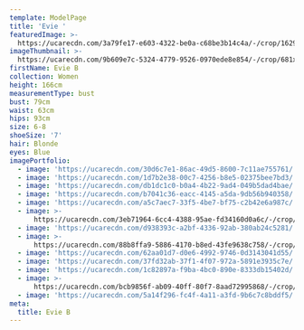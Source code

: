 ```yaml
---
template: ModelPage
title: 'Evie '
featuredImage: >-
  https://ucarecdn.com/3a79fe17-e603-4322-be0a-c68be3b14c4a/-/crop/1629x837/0,507/-/preview/
imageThumbnail: >-
  https://ucarecdn.com/9b609e7c-5324-4779-9526-0970ede8e854/-/crop/681x886/405,242/-/preview/
firstName: Evie B
collection: Women
height: 166cm
measurementType: bust
bust: 79cm
waist: 63cm
hips: 93cm
size: 6-8
shoeSize: '7'
hair: Blonde
eyes: Blue
imagePortfolio:
  - image: 'https://ucarecdn.com/30d6c7e1-86ac-49d5-8600-7c11ae755761/'
  - image: 'https://ucarecdn.com/1d7b2e38-00c7-4256-b8e5-02375bee7bd3/'
  - image: 'https://ucarecdn.com/db1dc1c0-b0a4-4b22-9ad4-049b5dad4bae/'
  - image: 'https://ucarecdn.com/b7041c36-eacc-4145-a5da-9db56b940358/'
  - image: 'https://ucarecdn.com/a5c7aec7-33f5-4be7-bf75-c2b42e6a987c/'
  - image: >-
      https://ucarecdn.com/3eb71964-6cc4-4388-95ae-fd34160d0a6c/-/crop/1102x2252/149,124/-/preview/
  - image: 'https://ucarecdn.com/d938393c-a2bf-4336-92ab-380ab24c5281/'
  - image: >-
      https://ucarecdn.com/88b8ffa9-5886-4170-b8ed-43fe9638c758/-/crop/1418x2283/314,0/-/preview/
  - image: 'https://ucarecdn.com/62aa01d7-d0e6-4992-9746-0d3143041d55/'
  - image: 'https://ucarecdn.com/37fd32ab-37f1-4f07-972a-5891e3935c7e/'
  - image: 'https://ucarecdn.com/1c82897a-f9ba-4bc0-890e-8333db15402d/'
  - image: >-
      https://ucarecdn.com/bcb9856f-ab09-40ff-80f7-8aad72995868/-/crop/1629x2198/0,256/-/preview/
  - image: 'https://ucarecdn.com/5a14f296-fc4f-4a11-a3fd-9b6c7c8bddf5/'
meta:
  title: Evie B
---
```


